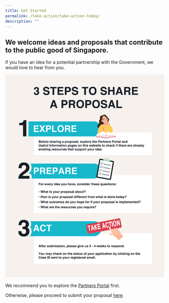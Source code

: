 ```yaml
---
title: Get Started
permalink: /take-action/take-action-today/
description: ""
---
```

## We welcome ideas and proposals that contribute to the public good of Singapore.

If you have an idea for a potential partnership with the Government, we would love to hear from you.

![3 Steps to Share a Proposal](/images/Get%20Started/3-steps-to-share-a-proposal_clean_v2.png)

 We recommend you to explore the [Partners Portal](/take-action/partnersportal) first.

Otherwise, please proceed to submit your proposal [here](https://go.gov.sg/takeactiontoday).
